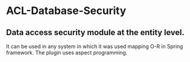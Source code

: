 # ACL-Database-Security


## Data access security module at the entity level. 
It can be used in any system in which it was used mapping O-R in Spring framework. The plugin uses aspect programming.
